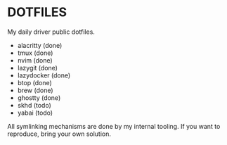 # DOTFILES
My daily driver public dotfiles.

- alacritty (done)
- tmux (done)
- nvim (done)
- lazygit (done)
- lazydocker (done)
- btop (done)
- brew (done)
- ghostty (done)
- skhd (todo)
- yabai (todo)

All symlinking mechanisms are done by my internal tooling. If you want to reproduce, bring your own solution.

